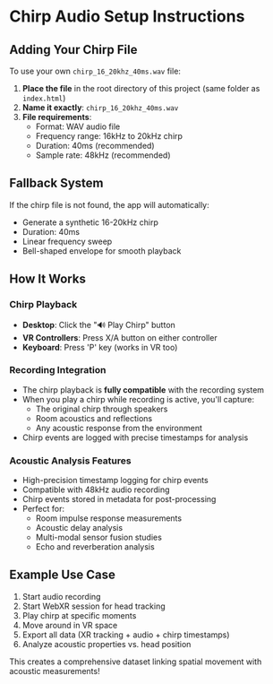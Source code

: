# Chirp Audio Setup Instructions

## Adding Your Chirp File

To use your own `chirp_16_20khz_40ms.wav` file:

1. **Place the file** in the root directory of this project (same folder as `index.html`)
2. **Name it exactly**: `chirp_16_20khz_40ms.wav`
3. **File requirements**:
   - Format: WAV audio file
   - Frequency range: 16kHz to 20kHz chirp
   - Duration: 40ms (recommended)
   - Sample rate: 48kHz (recommended)

## Fallback System

If the chirp file is not found, the app will automatically:
- Generate a synthetic 16-20kHz chirp
- Duration: 40ms
- Linear frequency sweep
- Bell-shaped envelope for smooth playback

## How It Works

### Chirp Playback
- **Desktop**: Click the "🔊 Play Chirp" button
- **VR Controllers**: Press X/A button on either controller
- **Keyboard**: Press 'P' key (works in VR too)

### Recording Integration
- The chirp playback is **fully compatible** with the recording system
- When you play a chirp while recording is active, you'll capture:
  - The original chirp through speakers
  - Room acoustics and reflections
  - Any acoustic response from the environment
- Chirp events are logged with precise timestamps for analysis

### Acoustic Analysis Features
- High-precision timestamp logging for chirp events
- Compatible with 48kHz audio recording
- Chirp events stored in metadata for post-processing
- Perfect for:
  - Room impulse response measurements
  - Acoustic delay analysis
  - Multi-modal sensor fusion studies
  - Echo and reverberation analysis

## Example Use Case

1. Start audio recording
2. Start WebXR session for head tracking
3. Play chirp at specific moments
4. Move around in VR space
5. Export all data (XR tracking + audio + chirp timestamps)
6. Analyze acoustic properties vs. head position

This creates a comprehensive dataset linking spatial movement with acoustic measurements!
